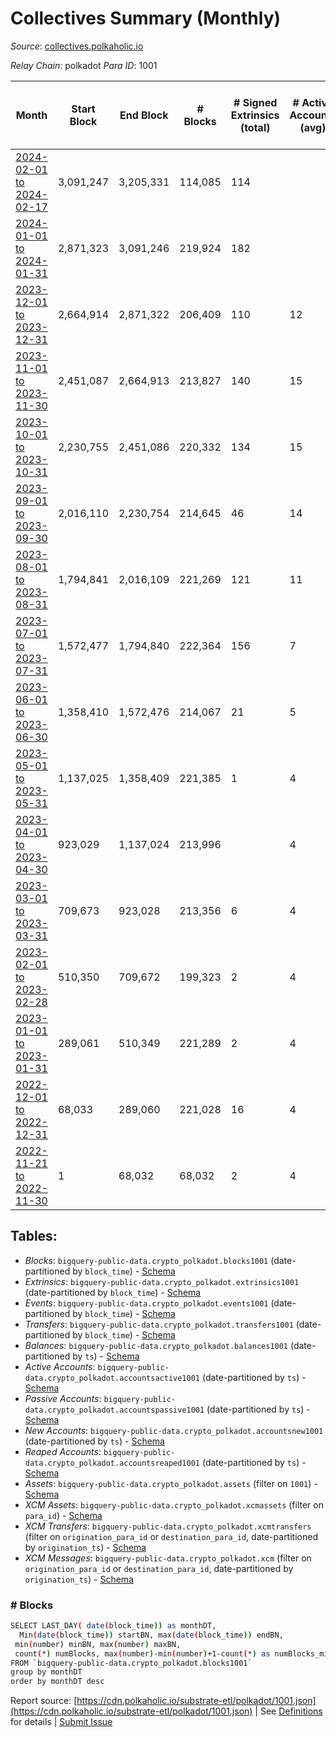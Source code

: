 # Collectives Summary (Monthly)

_Source_: [collectives.polkaholic.io](https://collectives.polkaholic.io)

*Relay Chain*: polkadot
*Para ID*: 1001



| Month | Start Block | End Block | # Blocks | # Signed Extrinsics (total) | # Active Accounts (avg) | # Addresses with Balances (max) | Issues |
| ----- | ----------- | --------- | -------- | --------------------------- | ----------------------- | ------------------------------- | ------ |
| [2024-02-01 to 2024-02-17](/polkadot/1001-collectives/2024-02-29.md) | 3,091,247 | 3,205,331 | 114,085 | 114 |  | 91 | -   |   
| [2024-01-01 to 2024-01-31](/polkadot/1001-collectives/2024-01-31.md) | 2,871,323 | 3,091,246 | 219,924 | 182 |  | 85 | -   |   
| [2023-12-01 to 2023-12-31](/polkadot/1001-collectives/2023-12-31.md) | 2,664,914 | 2,871,322 | 206,409 | 110 | 12 | 73 | -   |   
| [2023-11-01 to 2023-11-30](/polkadot/1001-collectives/2023-11-30.md) | 2,451,087 | 2,664,913 | 213,827 | 140 | 15 | 68 | -   |   
| [2023-10-01 to 2023-10-31](/polkadot/1001-collectives/2023-10-31.md) | 2,230,755 | 2,451,086 | 220,332 | 134 | 15 | 62 | -   |   
| [2023-09-01 to 2023-09-30](/polkadot/1001-collectives/2023-09-30.md) | 2,016,110 | 2,230,754 | 214,645 | 46 | 14 | 57 | -   |   
| [2023-08-01 to 2023-08-31](/polkadot/1001-collectives/2023-08-31.md) | 1,794,841 | 2,016,109 | 221,269 | 121 | 11 | 53 | -   |   
| [2023-07-01 to 2023-07-31](/polkadot/1001-collectives/2023-07-31.md) | 1,572,477 | 1,794,840 | 222,364 | 156 | 7 | 46 | -   |   
| [2023-06-01 to 2023-06-30](/polkadot/1001-collectives/2023-06-30.md) | 1,358,410 | 1,572,476 | 214,067 | 21 | 5 | 26 | -   |   
| [2023-05-01 to 2023-05-31](/polkadot/1001-collectives/2023-05-31.md) | 1,137,025 | 1,358,409 | 221,385 | 1 | 4 | 14 | -   |   
| [2023-04-01 to 2023-04-30](/polkadot/1001-collectives/2023-04-30.md) | 923,029 | 1,137,024 | 213,996 |  | 4 | 14 | -   |   
| [2023-03-01 to 2023-03-31](/polkadot/1001-collectives/2023-03-31.md) | 709,673 | 923,028 | 213,356 | 6 | 4 | 14 | -   |   
| [2023-02-01 to 2023-02-28](/polkadot/1001-collectives/2023-02-28.md) | 510,350 | 709,672 | 199,323 | 2 | 4 | 11 | -   |   
| [2023-01-01 to 2023-01-31](/polkadot/1001-collectives/2023-01-31.md) | 289,061 | 510,349 | 221,289 | 2 | 4 | 10 | -   |   
| [2022-12-01 to 2022-12-31](/polkadot/1001-collectives/2022-12-31.md) | 68,033 | 289,060 | 221,028 | 16 | 4 | 10 | -   |   
| [2022-11-21 to 2022-11-30](/polkadot/1001-collectives/2022-11-30.md) | 1 | 68,032 | 68,032 | 2 | 4 | 4 | -   |   

## Tables:

* _Blocks_: `bigquery-public-data.crypto_polkadot.blocks1001` (date-partitioned by `block_time`) - [Schema](/schema/balances.json)
* _Extrinsics_: `bigquery-public-data.crypto_polkadot.extrinsics1001` (date-partitioned by `block_time`) - [Schema](/schema/extrinsics.json)
* _Events_: `bigquery-public-data.crypto_polkadot.events1001` (date-partitioned by `block_time`) - [Schema](/schema/events.json)
* _Transfers_: `bigquery-public-data.crypto_polkadot.transfers1001` (date-partitioned by `block_time`) - [Schema](/schema/transfers.json)
* _Balances_: `bigquery-public-data.crypto_polkadot.balances1001` (date-partitioned by `ts`) - [Schema](/schema/balances.json)
* _Active Accounts_: `bigquery-public-data.crypto_polkadot.accountsactive1001` (date-partitioned by `ts`) - [Schema](/schema/accountsactive.json)
* _Passive Accounts_: `bigquery-public-data.crypto_polkadot.accountspassive1001` (date-partitioned by `ts`) - [Schema](/schema/accountspassive.json)
* _New Accounts_: `bigquery-public-data.crypto_polkadot.accountsnew1001` (date-partitioned by `ts`) - [Schema](/schema/accountsnew.json)
* _Reaped Accounts_: `bigquery-public-data.crypto_polkadot.accountsreaped1001` (date-partitioned by `ts`) - [Schema](/schema/accountsreaped.json)
* _Assets_: `bigquery-public-data.crypto_polkadot.assets` (filter on `1001`) - [Schema](/schema/assets.json)
* _XCM Assets_: `bigquery-public-data.crypto_polkadot.xcmassets` (filter on `para_id`) - [Schema](/schema/xcmassets.json)
* _XCM Transfers_: `bigquery-public-data.crypto_polkadot.xcmtransfers` (filter on `origination_para_id` or `destination_para_id`, date-partitioned by `origination_ts`) - [Schema](/schema/xcmtransfers.json)
* _XCM Messages_: `bigquery-public-data.crypto_polkadot.xcm` (filter on `origination_para_id` or `destination_para_id`, date-partitioned by `origination_ts`) - [Schema](/schema/xcm.json)

### # Blocks
```bash
SELECT LAST_DAY( date(block_time)) as monthDT,
  Min(date(block_time)) startBN, max(date(block_time)) endBN, 
 min(number) minBN, max(number) maxBN, 
 count(*) numBlocks, max(number)-min(number)+1-count(*) as numBlocks_missing 
FROM `bigquery-public-data.crypto_polkadot.blocks1001` 
group by monthDT 
order by monthDT desc
```


Report source: [https://cdn.polkaholic.io/substrate-etl/polkadot/1001.json](https://cdn.polkaholic.io/substrate-etl/polkadot/1001.json) | See [Definitions](/DEFINITIONS.md) for details | [Submit Issue](https://github.com/colorfulnotion/substrate-etl/issues)
